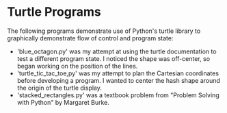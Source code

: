 # Turtle Programs
The following programs demonstrate use of Python's turtle library to graphically demonstrate flow of control and program state:
- 'blue_octagon.py' was my attempt at using the turtle documentation to test a different program state. I noticed the shape was off-center, so began working on the position of the lines.
- 'turtle_tic_tac_toe,py' was my attempt to plan the Cartesian coordinates before developing a program. I wanted to center the hash shape around the origin of the turtle display.
- 'stacked_rectangles.py' was a textbook problem from "Problem Solving with Python" by Margaret Burke.
